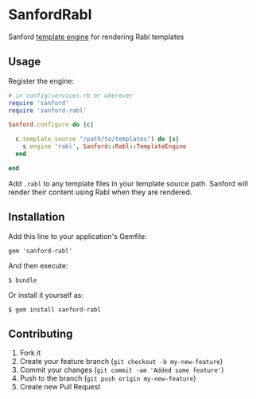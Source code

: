 # SanfordRabl

Sanford [template engine](https://github.com/redding/sanford) for rendering Rabl templates

## Usage

Register the engine:

```ruby
# in config/services.rb or wherever
require 'sanford'
require 'sanford-rabl'

Sanford.configure do |c|

  c.template_source "/path/to/templates") do |s|
    s.engine 'rabl', Sanford::Rabl::TemplateEngine
  end

end
```

Add `.rabl` to any template files in your template source path.  Sanford will render their content using Rabl when they are rendered.

## Installation

Add this line to your application's Gemfile:

    gem 'sanford-rabl'

And then execute:

    $ bundle

Or install it yourself as:

    $ gem install sanford-rabl

## Contributing

1. Fork it
2. Create your feature branch (`git checkout -b my-new-feature`)
3. Commit your changes (`git commit -am 'Added some feature'`)
4. Push to the branch (`git push origin my-new-feature`)
5. Create new Pull Request
